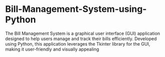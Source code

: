 # Bill-Management-System-using-Python
The Bill Management System is a graphical user interface (GUI) application designed to help users manage and track their bills efficiently. Developed using Python, this application leverages the Tkinter library for the GUI, making it user-friendly and visually appealing
